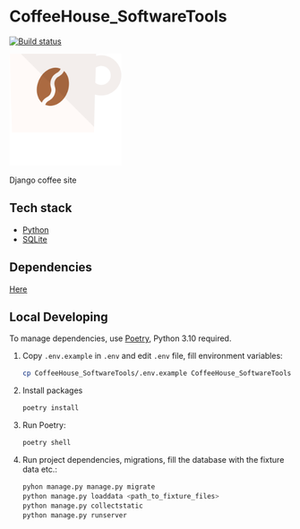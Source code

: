# CoffeeHouse_SoftwareTools

[![Build status](https://github.com/AlexanderObolonkov/CoffeeHouse_SoftwareTools/actions/workflows/checks.yml/badge.svg?branch=main)](https://github.com/AlexanderObolonkov/CoffeeHouse_SoftwareTools/actions/workflows/checks.yml)

<img src="https://raw.githubusercontent.com/AlexanderObolonkov/CoffeeHouse_SoftwareTools/c7677626082125fc5ccaf99bb5bffded88b37b5d/mysite/static/img/logo.svg" alt="logo" width="200">

Django coffee site

## Tech stack

- [Python](https://www.python.org)
- [SQLite](https://sqlite.org/index.html)


## Dependencies
[Here](https://github.com/AlexanderObolonkov/CoffeeHouse_SoftwareTools/blob/main/pyproject.toml)

## Local Developing

To manage dependencies, use [Poetry](https://python-poetry.org/), Python 3.10 required.

1) Copy `.env.example` in `.env` and edit `.env` file, fill environment variables:
    ```bash
    cp CoffeeHouse_SoftwareTools/.env.example CoffeeHouse_SoftwareTools/.env
    ```

2) Install packages
    ```bash
    poetry install
    ```

3) Run Poetry:
    ```bash
    poetry shell
    ```

4) Run project dependencies, migrations, fill the database with the fixture data etc.:
    ```bash
    pyhon manage.py manage.py migrate
    python manage.py loaddata <path_to_fixture_files>
    python manage.py collectstatic
    python manage.py runserver
    ```